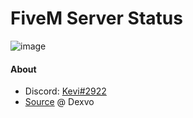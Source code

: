 # FiveM Server Status
![image](https://github.com/VlixK/FiveM-ServerStatus/assets/81835599/8f58bc83-8c82-4496-bc2a-fca0925da13e)


#### About
  - Discord: [Kevi#2922](https://discordapp.com/users/312463940628119552)
  - [Source](https://github.com/Dexvoo/IN-ServerStatus) @ Dexvo
